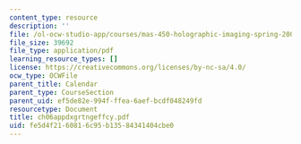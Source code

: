 ```yaml
---
content_type: resource
description: ''
file: /ol-ocw-studio-app/courses/mas-450-holographic-imaging-spring-2003/fe5d4f2160816c95b13584341404cbe0_ch06appdxgrtngeffcy.pdf
file_size: 39692
file_type: application/pdf
learning_resource_types: []
license: https://creativecommons.org/licenses/by-nc-sa/4.0/
ocw_type: OCWFile
parent_title: Calendar
parent_type: CourseSection
parent_uid: ef5de82e-994f-ffea-6aef-bcdf048249fd
resourcetype: Document
title: ch06appdxgrtngeffcy.pdf
uid: fe5d4f21-6081-6c95-b135-84341404cbe0
---
```


